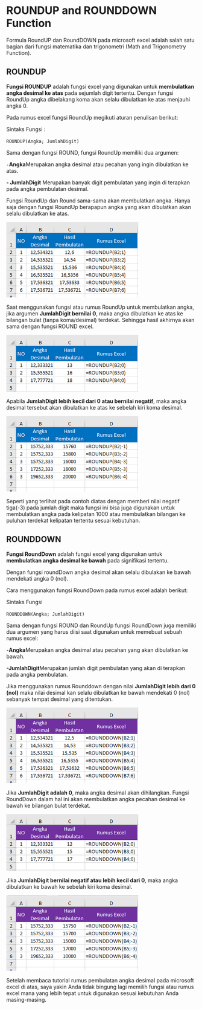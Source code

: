 # ROUNDUP and ROUNDDOWN Function

Formula RoundUP dan RoundDOWN pada microsoft excel adalah salah satu bagian dari fungsi matematika dan trigonometri \(Math and Trigonometry Function\).



## ROUNDUP

 **Fungsi ROUNDUP** adalah fungsi excel yang digunakan untuk **membulatkan angka desimal ke atas** pada sejumlah digit tertentu.  Dengan fungsi RoundUp angka dibelakang koma akan selalu dibulatkan ke atas menjauhi angka 0.

 Pada rumus excel fungsi RoundUp megikuti aturan penulisan berikut:

Sintaks Fungsi : 

 `ROUNDUP(Angka; JumlahDigit)`

 Sama dengan fungsi ROUND, fungsi RoundUp memiliki dua argumen:  
  
`-`**Angka**Merupakan angka desimal atau pecahan yang ingin dibulatkan ke atas.

  **- JumlahDigit** Merupakan banyak digit pembulatan yang ingin di terapkan pada angka pembulatan desimal.

 Fungsi RoundUp dan Round sama-sama akan membulatkan angka. Hanya saja dengan fungsi RoundUp berapapun angka yang akan dibulatkan akan selalu dibulatkan ke atas.  


![](.gitbook/assets/image.png)

 Saat menggunakan fungsi atau rumus RoundUp untuk membulatkan angka, jika argumen **JumlahDigit bernilai 0**, maka angka dibulatkan ke atas ke bilangan bulat \(tanpa koma/desimal\) terdekat. Sehingga hasil akhirnya akan sama dengan fungsi ROUND excel.

![](.gitbook/assets/image%20%285%29.png)

 Apabila **JumlahDigit lebih kecil dari 0 atau bernilai negatif**, maka angka desimal tersebut akan dibulatkan ke atas ke sebelah kiri koma desimal.  
  


![](.gitbook/assets/image%20%283%29.png)

  Seperti yang terlihat pada contoh diatas dengan memberi nilai negatif tiga\(-3\) pada jumlah digit maka fungsi ini bisa juga digunakan untuk membulatkan angka pada kelipatan 1000 atau membulatkan bilangan ke puluhan terdekat kelipatan tertentu sesuai kebutuhan.



## ROUNDDOWN

 **Fungsi RoundDown** adalah fungsi excel yang digunakan untuk **membulatkan angka desimal ke bawah** pada signifikasi tertentu.  
  
Dengan fungsi roundDown angka desimal akan selalu dibulakan ke bawah mendekati angka 0 \(nol\).  
  


 Cara menggunakan fungsi RoundDown pada rumus excel adalah berikut:

Sintaks Fungsi

 `ROUNDDOWN(Angka; JumlahDigit)`

 Sama dengan fungsi ROUND dan RoundUp fungsi RoundDown juga memiliki dua argumen yang harus diisi saat digunakan untuk memebuat sebuah rumus excel:  
  
-**Angka**Merupakan angka desimal atau pecahan yang akan dibulatkan ke bawah.

**-JumlahDigit**Merupakan jumlah digit pembulatan yang akan di terapkan pada angka pembulatan.  
  
 Jika menggunakan rumus Rounddown dengan nilai **JumlahDigit lebih dari 0 \(nol\)** maka nilai desimal kan selalu dibulatkan ke bawah mendekati 0 \(nol\) sebanyak tempat desimal yang ditentukan.

![](.gitbook/assets/image%20%282%29.png)

 Jika **JumlahDigit adalah 0**, maka angka desimal akan dihilangkan. Fungsi RoundDown dalam hal ini akan membulatkan angka pecahan desimal ke bawah ke bilangan bulat terdekat.

![](.gitbook/assets/image%20%284%29.png)

 Jika **JumlahDigit bernilai negatif atau lebih kecil dari 0**, maka angka dibulatkan ke bawah ke sebelah kiri koma desimal.

![](.gitbook/assets/image%20%281%29.png)

 Setelah membaca tutorial rumus pembulatan angka desimal pada microsoft excel di atas, saya yakin Anda tidak bingung lagi memilih fungsi atau rumus excel mana yang lebih tepat untuk digunakan sesuai kebutuhan Anda masing-masing.  
  


